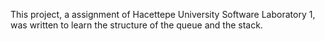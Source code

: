 This project, a assignment of Hacettepe University Software Laboratory 1, was written to learn the structure of the queue and the stack.

